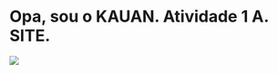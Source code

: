 # Opa, sou o KAUAN. Atividade 1 A. SITE.

![](https://media1.tenor.com/m/PrMC0hf3LxIAAAAd/ronaldinho-dribble.gif)
